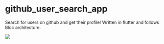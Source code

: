 # github_user_search_app

Search for users on github and get their profile! Written in flutter and follows Bloc architecture.

![]([https://i.imgur.com/jFiQtYM.mp4](https://raw.githubusercontent.com/qualiceTheFirst/github_user_search_app/master/github_user_search_app(1).gif))
